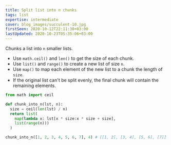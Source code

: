 ```yaml
---
title: Split list into n chunks
tags: list
expertise: intermediate
cover: blog_images/succulent-10.jpg
firstSeen: 2020-10-12T22:11:30+03:00
lastUpdated: 2020-10-23T05:35:06+03:00
---
```


Chunks a list into `n` smaller lists.

- Use `math.ceil()` and `len()` to get the size of each chunk.
- Use `list()` and `range()` to create a new list of size `n`.
- Use `map()` to map each element of the new list to a chunk the length of `size`.
- If the original list can't be split evenly, the final chunk will contain the remaining elements.

```py
from math import ceil

def chunk_into_n(lst, n):
  size = ceil(len(lst) / n)
  return list(
    map(lambda x: lst[x * size:x * size + size],
    list(range(n)))
  )
```

```py
chunk_into_n([1, 2, 3, 4, 5, 6, 7], 4) # [[1, 2], [3, 4], [5, 6], [7]]
```
